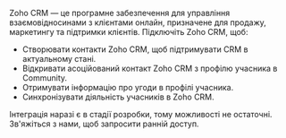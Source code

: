 Zoho CRM — це програмне забезпечення для управління взаємовідносинами з клієнтами онлайн, призначене для продажу, маркетингу та підтримки клієнтів. Підключіть Zoho CRM, щоб:

- Створювати контакти Zoho CRM, щоб підтримувати CRM в актуальному стані.
- Відкривати асоційований контакт Zoho CRM з профілю учасника в Community.
- Отримувати інформацію про угоди в профілі учасника.
- Синхронізувати діяльність учасників в Zoho CRM.

Інтеграція наразі є в стадії розробки, тому можливості не остаточні. Зв'яжіться з нами, щоб запросити ранній доступ.